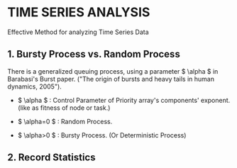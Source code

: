 # TIME SERIES ANALYSIS
Effective Method for analyzing Time Series Data

## 1. Bursty Process vs. Random Process
There is a generalized queuing process, using a parameter $ \alpha $ in Barabasi's Burst paper.
("The origin of bursts and heavy tails in human dynamics, 2005").

 * $ \alpha $  : Control Parameter of Priority array's components' exponent. (like as fitness of node or task.)

 * $ \alpha=0 $ : Random Process.
 * $ \alpha>0 $  : Bursty Process. (Or Deterministic Process)


## 2. Record Statistics
